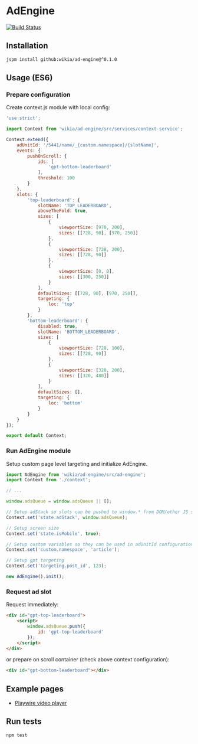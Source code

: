 # AdEngine

[![Build Status](https://travis-ci.org/Wikia/ad-engine.svg?branch=dev)](https://travis-ci.org/Wikia/ad-engine)

## Installation

```bash
jspm install github:wikia/ad-engine@^0.1.0
```

## Usage (ES6)

### Prepare configuration

Create context.js module with local config:

```javascript
'use strict';

import Context from 'wikia/ad-engine/src/services/context-service';

Context.extend({
	adUnitId: '/5441/name/_{custom.namespace}/{slotName}',
	events: {
		pushOnScroll: {
			ids: [
				'gpt-bottom-leaderboard'
			],
			threshold: 100
		}
	},
	slots: {
		'top-leaderboard': {
			slotName: 'TOP_LEADERBOARD',
			aboveTheFold: true,
			sizes: [
				{
					viewportSize: [970, 200],
					sizes: [[728, 90], [970, 250]]
				},
				{
					viewportSize: [728, 200],
					sizes: [[728, 90]]
				},
				{
					viewportSize: [0, 0],
					sizes: [[300, 250]]
				}
			],
			defaultSizes: [[728, 90], [970, 250]],
			targeting: {
				loc: 'top'
			}
		},
		'bottom-leaderboard': {
			disabled: true,
			slotName: 'BOTTOM_LEADERBOARD',
			sizes: [
				{
					viewportSize: [728, 100],
					sizes: [[728, 90]]
				},
				{
					viewportSize: [320, 200],
					sizes: [[320, 480]]
				}
			],
			defaultSizes: [],
			targeting: {
				loc: 'bottom'
			}
		}
	}
});

export default Context;

```

### Run AdEngine module

Setup custom page level targeting and initialize AdEngine.

```javascript
import AdEngine from 'wikia/ad-engine/src/ad-engine';
import Context from './context';

// ...

window.adsQueue = window.adsQueue || [];

// Setup adStack so slots can be pushed to window.* from DOM/other JS scripts
Context.set('state.adStack', window.adsQueue);

// Setup screen size
Context.set('state.isMobile', true);

// Setup custom variables so they can be used in adUnitId configuration
Context.set('custom.namespace', 'article');

// Setup gpt targeting
Context.set('targeting.post_id', 123);

new AdEngine().init();
```

### Request ad slot

Request immediately:

```html
<div id="gpt-top-leaderboard">
	<script>
		window.adsQueue.push({
			id: 'gpt-top-leaderboard'
		});
	</script>
</div>
```

or prepare on scroll container (check above context configuration):

```html
<div id="gpt-bottom-leaderboard"></div>
```

## Example pages

* [Playwire video player](examples/video/playwire)

## Run tests

```bash
npm test
```
